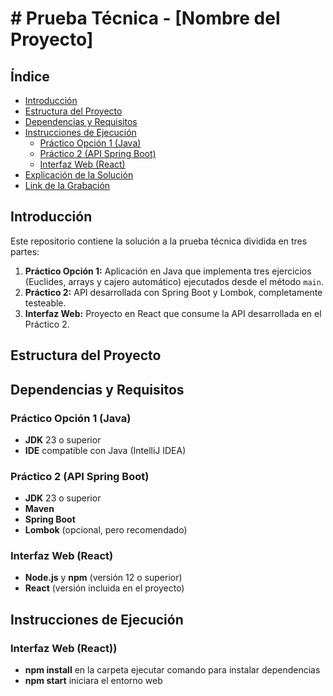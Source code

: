 # # Prueba Técnica - [Nombre del Proyecto]

## Índice
- [Introducción](#introducción)
- [Estructura del Proyecto](#estructura-del-proyecto)
- [Dependencias y Requisitos](#dependencias-y-requisitos)
- [Instrucciones de Ejecución](#instrucciones-de-ejecución)
  - [Práctico Opción 1 (Java)](#práctico-opción-1-java)
  - [Práctico 2 (API Spring Boot)](#práctico-2-api-spring-boot)
  - [Interfaz Web (React)](#interfaz-web-react)
- [Explicación de la Solución](#explicación-de-la-solución)
- [Link de la Grabación](#link-de-la-grabación)

## Introducción
Este repositorio contiene la solución a la prueba técnica dividida en tres partes:
1. **Práctico Opción 1:** Aplicación en Java que implementa tres ejercicios (Euclides, arrays y cajero automático) ejecutados desde el método `main`.  
2. **Práctico 2:** API desarrollada con Spring Boot y Lombok, completamente testeable.  
3. **Interfaz Web:** Proyecto en React que consume la API desarrollada en el Práctico 2.

## Estructura del Proyecto


## Dependencias y Requisitos
### Práctico Opción 1 (Java)
- **JDK** 23 o superior
- **IDE** compatible con Java (IntelliJ IDEA)

### Práctico 2 (API Spring Boot)
- **JDK** 23 o superior
- **Maven**
- **Spring Boot**
- **Lombok** (opcional, pero recomendado)

### Interfaz Web (React)
- **Node.js** y **npm** (versión 12 o superior)
- **React** (versión incluida en el proyecto)

## Instrucciones de Ejecución

###  Interfaz Web (React))
- **npm install** en la carpeta ejecutar comando para instalar dependencias
- **npm start** iniciara el entorno web
